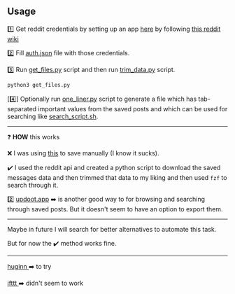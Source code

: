 ## Usage

:one: Get reddit credentials by setting up an app [here](https://www.reddit.com/prefs/apps/) by following [this reddit wiki](https://github.com/reddit-archive/reddit/wiki/OAuth2-Quick-Start-Example#first-steps)


:two: Fill [auth.json](auth.json) file with those credentials.


:three: Run [get_files.py](get_files.py) script and then run [trim_data.py](trim_data.py) script.

```bash
python3 get_files.py
```

[:four:] Optionally run [one_liner.py](one_liner.py) script to generate a file which has tab-separated important values from the saved posts and which can be used for searching like [search_script.sh](search_script.sh).

------------------------------------------------------------------------------------------

:question: **HOW** this works

:x: I was using [this](https://www.reddit.com/r/help/comments/f8uyq/is_there_export_import_for_saved_links/) to save manually (I know it sucks). 


:heavy_check_mark: I used the reddit api and created a python script to download the saved messages data and then trimmed that data to my liking and then used `fzf` to search through it.


:two: [updoot.app](https://updoot.app/app) :arrow_right: is another good way to for browsing and searching through saved posts. But it doesn't seem to have an option to export them.

------------------------------------------------------------------------------------------

Maybe in future I will search for better alternatives to automate this task.


But for now the :heavy_check_mark: method works fine.

------------------------------------------------------------------------------------------

[huginn ](https://github.com/huginn/huginn) :arrow_right: to try


[ifttt ](http://ifttt.com/) :arrow_right: didn't seem to work